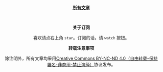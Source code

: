 <p align="center">
<a href="https://github.com/bingoohuang/blog/issues"><b>所有文章</b></a>
</p>

<br/>

<p align="center"><b>关于订阅</b></p>

<p align="center">喜欢请点右上角 <code>star</code>。订阅的话，请 <code>watch</code> 按钮。</p>

<p align="center"><b>转载注意事项</b></p>

<p align="center">除注明外，所有文章均采用<a href="http://creativecommons.org/licenses/by-nc-nd/4.0/deed.zh">Creative Commons BY-NC-ND 4.0（自由转载-保持署名-非商用-禁止演绎）</a>协议发布。</p>


